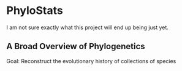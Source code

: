 # PhyloStats
I am not sure exactly what this project will end up being just yet.

## A Broad Overview of Phylogenetics
Goal: Reconstruct the evolutionary history of collections of species
